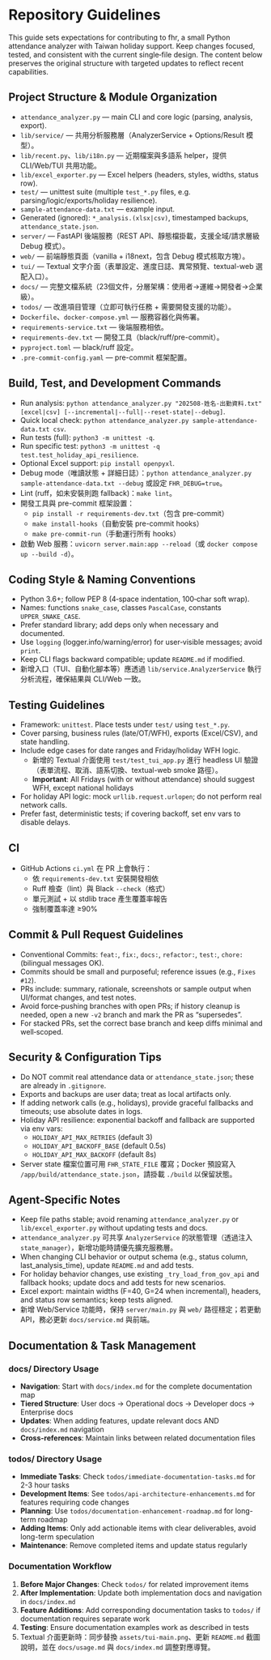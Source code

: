 # Repository Guidelines

This guide sets expectations for contributing to fhr, a small Python attendance analyzer with Taiwan holiday support. Keep changes focused, tested, and consistent with the current single‑file design. The content below preserves the original structure with targeted updates to reflect recent capabilities.

## Project Structure & Module Organization
- `attendance_analyzer.py` — main CLI and core logic (parsing, analysis, export).
- `lib/service/` — 共用分析服務層（AnalyzerService + Options/Result 模型）。
- `lib/recent.py`、`lib/i18n.py` — 近期檔案與多語系 helper，提供 CLI/Web/TUI 共用功能。
- `lib/excel_exporter.py` — Excel helpers (headers, styles, widths, status row).
- `test/` — unittest suite (multiple `test_*.py` files, e.g. parsing/logic/exports/holiday resilience).
- `sample-attendance-data.txt` — example input.
- Generated (ignored): `*_analysis.(xlsx|csv)`, timestamped backups, `attendance_state.json`.
- `server/` — FastAPI 後端服務（REST API、靜態檔掛載，支援全域/請求層級 Debug 模式）。
- `web/` — 前端靜態頁面（vanilla + i18next，包含 Debug 模式核取方塊）。
- `tui/` — Textual 文字介面（表單設定、進度日誌、異常預覽、textual-web 選配入口）。
- `docs/` — 完整文檔系統（23個文件，分層架構：使用者→運維→開發者→企業級）。
- `todos/` — 改進項目管理（立即可執行任務 + 需要開發支援的功能）。
- `Dockerfile`、`docker-compose.yml` — 服務容器化與佈署。
- `requirements-service.txt` — 後端服務相依。
- `requirements-dev.txt` — 開發工具（black/ruff/pre-commit）。
- `pyproject.toml` — black/ruff 設定。
- `.pre-commit-config.yaml` — pre-commit 框架配置。

## Build, Test, and Development Commands
- Run analysis: `python attendance_analyzer.py "202508-姓名-出勤資料.txt" [excel|csv] [--incremental|--full|--reset-state|--debug]`.
- Quick local check: `python attendance_analyzer.py sample-attendance-data.txt csv`.
- Run tests (full): `python3 -m unittest -q`.
- Run specific test: `python3 -m unittest -q test.test_holiday_api_resilience`.
- Optional Excel support: `pip install openpyxl`.
- Debug mode（唯讀狀態 + 詳細日誌）：`python attendance_analyzer.py sample-attendance-data.txt --debug` 或設定 `FHR_DEBUG=true`。
 - Lint (ruff，如未安裝則跑 fallback)：`make lint`。
 - 開發工具與 pre-commit 框架設置：
   - `pip install -r requirements-dev.txt`（包含 pre-commit）
   - `make install-hooks`（自動安裝 pre-commit hooks）
   - `make pre-commit-run`（手動運行所有 hooks）
 - 啟動 Web 服務：`uvicorn server.main:app --reload`（或 `docker compose up --build -d`）。

## Coding Style & Naming Conventions
- Python 3.6+; follow PEP 8 (4‑space indentation, 100‑char soft wrap).
- Names: functions `snake_case`, classes `PascalCase`, constants `UPPER_SNAKE_CASE`.
- Prefer standard library; add deps only when necessary and documented.
- Use `logging` (logger.info/warning/error) for user‑visible messages; avoid `print`.
- Keep CLI flags backward compatible; update `README.md` if modified.
- 新增入口（TUI、自動化腳本等）應透過 `lib/service.AnalyzerService` 執行分析流程，確保結果與 CLI/Web 一致。

## Testing Guidelines
- Framework: `unittest`. Place tests under `test/` using `test_*.py`.
- Cover parsing, business rules (late/OT/WFH), exports (Excel/CSV), and state handling.
- Include edge cases for date ranges and Friday/holiday WFH logic.
  - 新增的 Textual 介面使用 `test/test_tui_app.py` 進行 headless UI 驗證（表單流程、取消、語系切換、textual-web smoke 路徑）。
  - **Important**: All Fridays (with or without attendance) should suggest WFH, except national holidays
- For holiday API logic: mock `urllib.request.urlopen`; do not perform real network calls.
- Prefer fast, deterministic tests; if covering backoff, set env vars to disable delays.

## CI
- GitHub Actions `ci.yml` 在 PR 上會執行：
  - 依 `requirements-dev.txt` 安裝開發相依
  - Ruff 檢查（lint）與 Black `--check`（格式）
  - 單元測試 + 以 stdlib trace 產生覆蓋率報告
  - 強制覆蓋率達 ≥90%

## Commit & Pull Request Guidelines
- Conventional Commits: `feat:`, `fix:`, `docs:`, `refactor:`, `test:`, `chore:` (bilingual messages OK).
- Commits should be small and purposeful; reference issues (e.g., `Fixes #12`).
- PRs include: summary, rationale, screenshots or sample output when UI/format changes, and test notes.
- Avoid force‑pushing branches with open PRs; if history cleanup is needed, open a new `-v2` branch and mark the PR as “supersedes”.
- For stacked PRs, set the correct base branch and keep diffs minimal and well‑scoped.

## Security & Configuration Tips
- Do NOT commit real attendance data or `attendance_state.json`; these are already in `.gitignore`.
- Exports and backups are user data; treat as local artifacts only.
- If adding network calls (e.g., holidays), provide graceful fallbacks and timeouts; use absolute dates in logs.
- Holiday API resilience: exponential backoff and fallback are supported via env vars:
  - `HOLIDAY_API_MAX_RETRIES` (default 3)
  - `HOLIDAY_API_BACKOFF_BASE` (default 0.5s)
  - `HOLIDAY_API_MAX_BACKOFF` (default 8s)
 - Server state 檔案位置可用 `FHR_STATE_FILE` 覆寫；Docker 預設寫入 `/app/build/attendance_state.json`，請掛載 `./build` 以保留狀態。

## Agent‑Specific Notes
- Keep file paths stable; avoid renaming `attendance_analyzer.py` or `lib/excel_exporter.py` without updating tests and docs.
- `attendance_analyzer.py` 可共享 `AnalyzerService` 的狀態管理（透過注入 `state_manager`），新增功能時請優先擴充服務層。
- When changing CLI behavior or output schema (e.g., status column, last_analysis_time), update `README.md` and add tests.
- For holiday behavior changes, use existing `_try_load_from_gov_api` and fallback hooks; update docs and add tests for new scenarios.
- Excel export: maintain widths (F=40, G=24 when incremental), headers, and status row semantics; keep tests aligned.
- 新增 Web/Service 功能時，保持 `server/main.py` 與 `web/` 路徑穩定；若更動 API，務必更新 `docs/service.md` 與前端。

## Documentation & Task Management

### docs/ Directory Usage
- **Navigation**: Start with `docs/index.md` for the complete documentation map
- **Tiered Structure**: User docs → Operational docs → Developer docs → Enterprise docs
- **Updates**: When adding features, update relevant docs AND `docs/index.md` navigation
- **Cross-references**: Maintain links between related documentation files

### todos/ Directory Usage
- **Immediate Tasks**: Check `todos/immediate-documentation-tasks.md` for 2-3 hour tasks
- **Development Items**: See `todos/api-architecture-enhancements.md` for features requiring code changes
- **Planning**: Use `todos/documentation-enhancement-roadmap.md` for long-term roadmap
- **Adding Items**: Only add actionable items with clear deliverables, avoid long-term speculation
- **Maintenance**: Remove completed items and update status regularly

### Documentation Workflow
1. **Before Major Changes**: Check `todos/` for related improvement items
2. **After Implementation**: Update both implementation docs and navigation in `docs/index.md`
3. **Feature Additions**: Add corresponding documentation tasks to `todos/` if documentation requires separate work
4. **Testing**: Ensure documentation examples work as described in tests
5. Textual 介面更新時：同步替換 `assets/tui-main.png`、更新 `README.md` 截圖說明，並在 `docs/usage.md` 與 `docs/index.md` 調整對應導覽。
